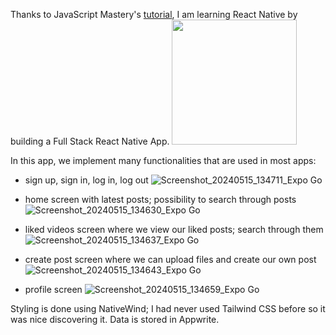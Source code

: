 Thanks to JavaScript Mastery's [tutorial](https://youtu.be/ZBCUegTZF7M?si=Whq0Tl7VqPPd5Rxt), I am learning React Native by building a Full Stack React Native App.
<img src="https://github.com/marwa-kb/learning-react-native/assets/68017133/e4fd5290-b685-4f5d-b2fc-67c38c3bd5a9" width="200">

In this app, we implement many functionalities that are used in most apps:
+ sign up, sign in, log in, log out ![Screenshot_20240515_134711_Expo Go](https://github.com/marwa-kb/learning-react-native/assets/68017133/1f0b07a1-53e2-4b25-a488-1aa39ed65681)

+ home screen with latest posts; possibility to search through posts ![Screenshot_20240515_134630_Expo Go](https://github.com/marwa-kb/learning-react-native/assets/68017133/2868d188-caa3-4d11-88c6-da5da245e384)

+ liked videos screen where we view our liked posts; search through them ![Screenshot_20240515_134637_Expo Go](https://github.com/marwa-kb/learning-react-native/assets/68017133/f25ce03d-00c7-4211-b153-edf2fff60fce)

+ create post screen where we can upload files and create our own post ![Screenshot_20240515_134643_Expo Go](https://github.com/marwa-kb/learning-react-native/assets/68017133/c3591ddc-a7a1-460f-8514-5d7bf328697f)

+ profile screen ![Screenshot_20240515_134659_Expo Go](https://github.com/marwa-kb/learning-react-native/assets/68017133/8e7d507d-8e71-473c-ae07-3ef358be3421)



Styling is done using NativeWind; I had never used Tailwind CSS before so it was nice discovering it.
Data is stored in Appwrite.
